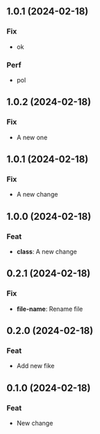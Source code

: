 ## 1.0.1 (2024-02-18)

### Fix

- ok

### Perf

- pol

## 1.0.2 (2024-02-18)

### Fix

- A new one

## 1.0.1 (2024-02-18)

### Fix

- A new change

## 1.0.0 (2024-02-18)

### Feat

- **class**: A new change

## 0.2.1 (2024-02-18)

### Fix

- **file-name**: Rename file

## 0.2.0 (2024-02-18)

### Feat

- Add new fike

## 0.1.0 (2024-02-18)

### Feat

- New change
